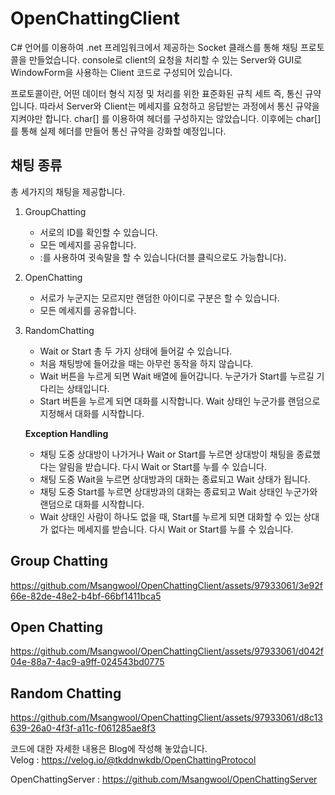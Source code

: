 # OpenChattingClient
C# 언어를 이용하여 .net 프레임워크에서 제공하는 Socket 클래스를 통해 채팅 프로토콜을 만들었습니다. console로 client의 요청을 처리할 수 있는 Server와 GUI로 WindowForm을 사용하는 Client 코드로 구성되어 있습니다. 

프로토콜이란, 어떤 데이터 형식 지정 및 처리를 위한 표준화된 규칙 세트 즉, 통신 규약입니다. 따라서 Server와 Client는 메세지를 요청하고 응답받는 과정에서 통신 규약을 지켜야만 합니다.
char[] 를 이용하여 헤더를 구성하지는 않았습니다. 이후에는 char[]를 통해 실제 헤더를 만들어 통신 규약을 강화할 예정입니다.

## 채팅 종류

총 세가지의 채팅을 제공합니다.

1. GroupChatting
    - 서로의 ID를 확인할 수 있습니다.
    - 모든 메세지를 공유합니다.
    - :를 사용하여 귓속말을 할 수 있습니다(더블 클릭으로도 가능합니다).
2. OpenChatting
    - 서로가 누군지는 모르지만 랜덤한 아이디로 구분은 할 수 있습니다.
    - 모든 메세지를 공유합니다.
3. RandomChatting
    - Wait or Start 총 두 가지 상태에 들어갈 수 있습니다.
    - 처음 채팅방에 들어갔을 때는 아무런 동작을 하지 않습니다.
    - Wait 버튼을 누르게 되면 Wait 배열에 들어갑니다. 누군가가 Start를 누르길 기다리는 상태입니다.
    - Start 버튼을 누르게 되면 대화를 시작합니다. Wait 상태인 누군가를 랜덤으로 지정해서 대화를 시작합니다.
    
    **Exception Handling**
    
    - 채팅 도중 상대방이 나가거나 Wait or Start를 누르면 상대방이 채팅을 종료했다는 알림을 받습니다. 다시 Wait or Start를 누를 수 있습니다.
    - 채팅 도중 Wait을 누르면 상대방과의 대화는 종료되고 Wait 상태가 됩니다.
    - 채팅 도중 Start를 누르면 상대방과의 대화는 종료되고 Wait 상태인 누군가와 랜덤으로 대화를 시작합니다.
    - Wait 상태인 사람이 하나도 없을 때, Start를 누르게 되면 대화할 수 있는 상대가 없다는 메세지를 받습니다. 다시 Wait or Start를 누를 수 있습니다.

## Group Chatting


https://github.com/Msangwool/OpenChattingClient/assets/97933061/3e92f66e-82de-48e2-b4bf-66bf1411bca5



## Open Chatting


https://github.com/Msangwool/OpenChattingClient/assets/97933061/d042f04e-88a7-4ac9-a9ff-024543bd0775



## Random Chatting


https://github.com/Msangwool/OpenChattingClient/assets/97933061/d8c13639-26a0-4f3f-a11c-f061285ae8f3

코드에 대한 자세한 내용은 Blog에 작성해 놓았습니다. <br>
Velog : https://velog.io/@tkddnwkdb/OpenChattingProtocol
<br>

OpenChattingServer : https://github.com/Msangwool/OpenChattingServer
